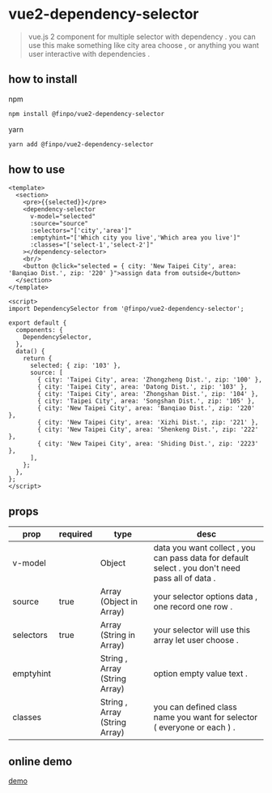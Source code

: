 # vue2-dependency-selector

> vue.js 2 component for multiple selector with dependency .
> you can use this make something like city area choose , or anything you want user interactive with dependencies .

## how to install
npm
```bash
npm install @finpo/vue2-dependency-selector
```
yarn
```bash
yarn add @finpo/vue2-dependency-selector
```


## how to use
```vue
<template>
  <section>
    <pre>{{selected}}</pre>
    <dependency-selector 
      v-model="selected" 
      :source="source" 
      :selectors="['city','area']" 
      :emptyhint="['Which city you live','Which area you live']" 
      :classes="['select-1','select-2']" 
    ></dependency-selector>
    <br/>
    <button @click="selected = { city: 'New Taipei City', area: 'Banqiao Dist.', zip: '220' }">assign data from outside</button>
  </section>
</template>

<script>
import DependencySelector from '@finpo/vue2-dependency-selector';

export default {
  components: {
    DependencySelector,
  },
  data() {
    return {
      selected: { zip: '103' },
      source: [
        { city: 'Taipei City', area: 'Zhongzheng Dist.', zip: '100' },
        { city: 'Taipei City', area: 'Datong Dist.', zip: '103' },
        { city: 'Taipei City', area: 'Zhongshan Dist.', zip: '104' },
        { city: 'Taipei City', area: 'Songshan Dist.', zip: '105' },
        { city: 'New Taipei City', area: 'Banqiao Dist.', zip: '220' },
        { city: 'New Taipei City', area: 'Xizhi Dist.', zip: '221' },
        { city: 'New Taipei City', area: 'Shenkeng Dist.', zip: '222' },
        { city: 'New Taipei City', area: 'Shiding Dist.', zip: '2223' },
      ],
    };
  },
};
</script>

```

## props
prop | required | type | desc
---- | -------- | ---- | ----
v-model |       | Object | data you want collect , you can pass data for default select . you don't need pass all of data .
source | true | Array (Object in Array) | your selector options data , one record one row .
selectors | true | Array (String in Array) | your selector will use this array let user choose .
emptyhint |      | String , Array (String Array) | option empty value text .
classes   |      | String , Array (String Array) | you can defined class name you want for selector ( everyone or each ) .

## online demo
[demo](https://vue2-dependency-selector.surge.sh/)

